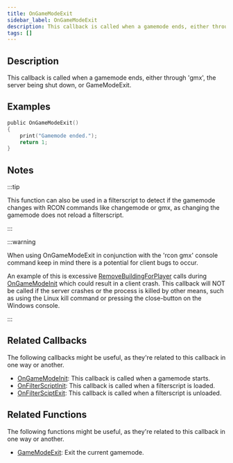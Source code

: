 ```yaml
---
title: OnGameModeExit
sidebar_label: OnGameModeExit
description: This callback is called when a gamemode ends, either through 'gmx', the server being shut down, or GameModeExit.
tags: []
---
```


## Description

This callback is called when a gamemode ends, either through 'gmx', the server being shut down, or GameModeExit.

## Examples

```c
public OnGameModeExit()
{
    print("Gamemode ended.");
    return 1;
}
```

## Notes

:::tip

This function can also be used in a filterscript to detect if the gamemode changes with RCON commands like changemode or gmx, as changing the gamemode does not reload a filterscript.

:::

:::warning

When using OnGameModeExit in conjunction with the 'rcon gmx' console command keep in mind there is a potential for client bugs to occur.

An example of this is excessive [RemoveBuildingForPlayer](RemoveBuildingForPlayer) calls during [OnGameModeInit](OnGameModeInit) which could result in a client crash. This callback will NOT be called if the server crashes or the process is killed by other means, such as using the Linux kill command or pressing the close-button on the Windows console.

:::

## Related Callbacks

The following callbacks might be useful, as they're related to this callback in one way or another.

- [OnGameModeInit](OnGameModeInit): This callback is called when a gamemode starts.
- [OnFilterScriptInit](OnFilterScriptInit): This callback is called when a filterscript is loaded.
- [OnFilterSciptExit](OnFilterScriptExit): This callback is called when a filterscript is unloaded.

## Related Functions

The following functions might be useful, as they're related to this callback in one way or another.

- [GameModeExit](../functions/GameModeExit): Exit the current gamemode.
